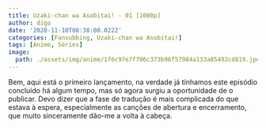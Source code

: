 ```yaml
---
title: Uzaki-chan wa Asobitai! - 01 [1080p]
author: digo
date: '2020-11-10T08:38:00.022Z'
categories: [Fansubbing, Uzaki-chan wa Asobitai!]
tags: [Anime, Séries]
image:
  path: ./assets/img/anime/1f6c97e7f706c373b96f57984a133a85492cd819.jpeg
---
```


Bem, aqui está o primeiro lançamento, na verdade já tínhamos este episódio concluído há algum tempo, mas só agora surgiu a oportunidade de o publicar. Devo dizer que a fase de tradução é mais complicada do que estava à espera, especialmente as canções de abertura e encerramento, que muito sinceramente dão-me a volta à cabeça.